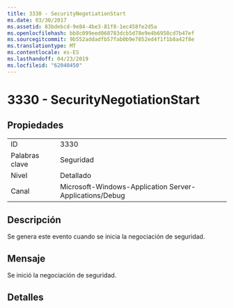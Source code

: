```yaml
---
title: 3330 - SecurityNegotiationStart
ms.date: 03/30/2017
ms.assetid: 83bdebcd-9e84-4be3-81f8-1ec458fe2d5a
ms.openlocfilehash: bb8c099eed068783dcb5d78e9e4b6958cd7b47ef
ms.sourcegitcommit: 9b552addadfb57fab0b9e7852ed4f1f1b8a42f8e
ms.translationtype: MT
ms.contentlocale: es-ES
ms.lasthandoff: 04/23/2019
ms.locfileid: "62040450"
---
```

# <a name="3330---securitynegotiationstart"></a>3330 - SecurityNegotiationStart
## <a name="properties"></a>Propiedades  
  
|||  
|-|-|  
|ID|3330|  
|Palabras clave|Seguridad|  
|Nivel|Detallado|  
|Canal|Microsoft-Windows-Application Server-Applications/Debug|  
  
## <a name="description"></a>Descripción  
 Se genera este evento cuando se inicia la negociación de seguridad.  
  
## <a name="message"></a>Mensaje  
 Se inició la negociación de seguridad.  
  
## <a name="details"></a>Detalles
